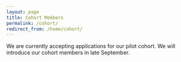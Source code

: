 ```yaml
---
layout: page
title: Cohort Members
permalink: /cohort/
redirect_from: /home/cohort/
---
```


We are currently accepting applications for our pilot cohort. We will introduce our cohort members in late September.
